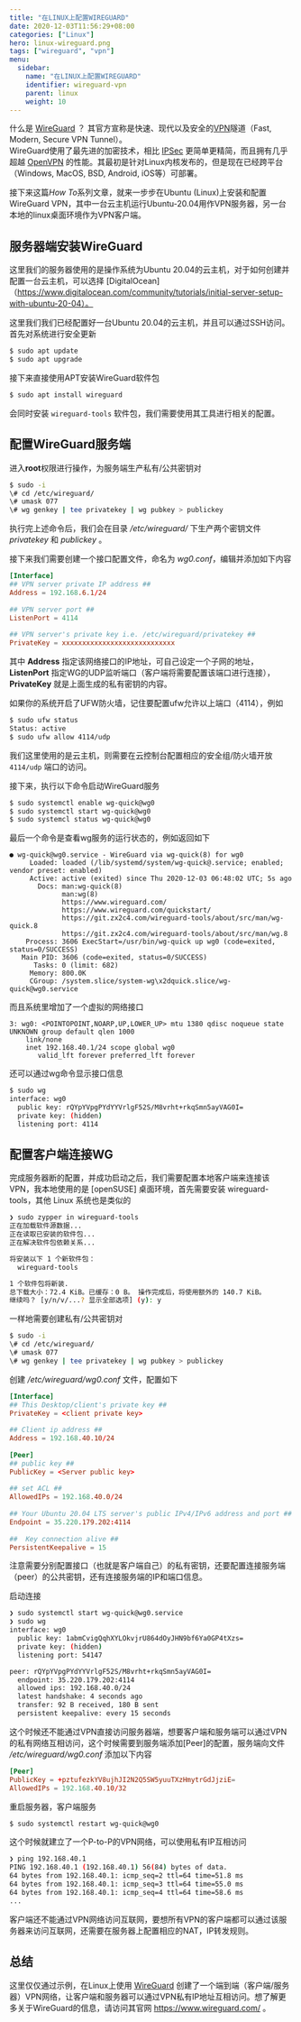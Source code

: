 ```yaml
---
title: "在LINUX上配置WIREGUARD"
date: 2020-12-03T11:56:29+08:00
categories: ["Linux"]
hero: linux-wireguard.png
tags: ["wireguard", "vpn"]
menu:
  sidebar:
    name: "在LINUX上配置WIREGUARD"
    identifier: wireguard-vpn
    parent: linux
    weight: 10
---
```


什么是 [WireGuard] ？ 其官方宣称是快速、现代以及安全的[VPN]隧道（Fast, Modern, Secure VPN Tunnel）。  
WireGuard使用了最先进的加密技术，相比 [IPSec] 更简单更精简，而且拥有几乎超越 [OpenVPN] 的性能。其最初是针对Linux内核发布的，但是现在已经跨平台（Windows, MacOS, BSD, Android, iOS等）可部署。  

接下来这篇*How To*系列文章，就来一步步在Ubuntu (Linux)上安装和配置WireGuard VPN，其中一台云主机运行Ubuntu-20.04用作VPN服务器，另一台本地的linux桌面环境作为VPN客户端。  

## 服务器端安装WireGuard

这里我们的服务器使用的是操作系统为Ubuntu 20.04的云主机，对于如何创建并配置一台云主机，可以选择 [DigitalOcean]（https://www.digitalocean.com/community/tutorials/initial-server-setup-with-ubuntu-20-04）。  

这里我们我们已经配置好一台Ubuntu 20.04的云主机，并且可以通过SSH访问。首先对系统进行安全更新  

```bash
$ sudo apt update
$ sudo apt upgrade
```

接下来直接使用APT安装WireGuard软件包  

```bash
$ sudo apt install wireguard
```

会同时安装 `wireguard-tools` 软件包，我们需要使用其工具进行相关的配置。  

## 配置WireGuard服务端

进入**root**权限进行操作，为服务端生产私有/公共密钥对  

```bash
$ sudo -i
\# cd /etc/wireguard/
\# umask 077
\# wg genkey | tee privatekey | wg pubkey > publickey
```

执行完上述命令后，我们会在目录 */etc/wireguard/* 下生产两个密钥文件 *privatekey* 和 *publickey* 。  

接下来我们需要创建一个接口配置文件，命名为 *wg0.conf*，编辑并添加如下内容  

```conf
[Interface]
## VPN server private IP address ##
Address = 192.168.6.1/24
 
## VPN server port ##
ListenPort = 4114
 
## VPN server's private key i.e. /etc/wireguard/privatekey ##
PrivateKey = xxxxxxxxxxxxxxxxxxxxxxxxxxxx
```

其中 **Address** 指定该网络接口的IP地址，可自己设定一个子网的地址，**ListenPort** 指定WG的UDP监听端口（客户端将需要配置该端口进行连接），**PrivateKey** 就是上面生成的私有密钥的内容。  

如果你的系统开启了UFW防火墙，记住要配置ufw允许以上端口（4114），例如  

```bash
$ sudo ufw status
Status: active
$ sudo ufw allow 4114/udp
```

我们这里使用的是云主机，则需要在云控制台配置相应的安全组/防火墙开放 `4114/udp` 端口的访问。  

接下来，执行以下命令启动WireGuard服务  

```bash
$ sudo systemctl enable wg-quick@wg0
$ sudo systemctl start wg-quick@wg0
$ sudo systemcl status wg-quick@wg0
```

最后一个命令是查看wg服务的运行状态的，例如返回如下  

```
● wg-quick@wg0.service - WireGuard via wg-quick(8) for wg0
     Loaded: loaded (/lib/systemd/system/wg-quick@.service; enabled; vendor preset: enabled)
     Active: active (exited) since Thu 2020-12-03 06:48:02 UTC; 5s ago
       Docs: man:wg-quick(8)
             man:wg(8)
             https://www.wireguard.com/
             https://www.wireguard.com/quickstart/
             https://git.zx2c4.com/wireguard-tools/about/src/man/wg-quick.8
             https://git.zx2c4.com/wireguard-tools/about/src/man/wg.8
    Process: 3606 ExecStart=/usr/bin/wg-quick up wg0 (code=exited, status=0/SUCCESS)
   Main PID: 3606 (code=exited, status=0/SUCCESS)
      Tasks: 0 (limit: 682)
     Memory: 800.0K
     CGroup: /system.slice/system-wg\x2dquick.slice/wg-quick@wg0.service
```

而且系统里增加了一个虚拟的网络接口  

```
3: wg0: <POINTOPOINT,NOARP,UP,LOWER_UP> mtu 1380 qdisc noqueue state UNKNOWN group default qlen 1000
    link/none 
    inet 192.168.40.1/24 scope global wg0
       valid_lft forever preferred_lft forever
```

还可以通过wg命令显示接口信息  

```bash
$ sudo wg
interface: wg0
  public key: rQYpYVpgPYdYYVrlgF52S/M8vrht+rkqSmn5ayVAG0I=
  private key: (hidden)
  listening port: 4114
```

## 配置客户端连接WG

完成服务器断的配置，并成功启动之后，我们需要配置本地客户端来连接该VPN，我本地使用的是 [openSUSE] 桌面环境，首先需要安装 wireguard-tools，其他 Linux 系统也是类似的  

```bash
❯ sudo zypper in wireguard-tools
正在加载软件源数据...
正在读取已安装的软件包...
正在解决软件包依赖关系...

将安装以下 1 个新软件包：
  wireguard-tools

1 个软件包将新装.
总下载大小：72.4 KiB。已缓存：0 B。 操作完成后，将使用额外的 140.7 KiB。
继续吗？ [y/n/v/...? 显示全部选项] (y): y
```

一样地需要创建私有/公共密钥对  

```bash
$ sudo -i
\# cd /etc/wireguard/
\# umask 077
\# wg genkey | tee privatekey | wg pubkey > publickey
```

创建 */etc/wireguard/wg0.conf* 文件，配置如下  

```conf
[Interface]
## This Desktop/client's private key ##
PrivateKey = <client private key>
 
## Client ip address ##
Address = 192.168.40.10/24
 
[Peer]
## public key ##
PublicKey = <Server public key>
 
## set ACL ##
AllowedIPs = 192.168.40.0/24
 
## Your Ubuntu 20.04 LTS server's public IPv4/IPv6 address and port ##
Endpoint = 35.220.179.202:4114
 
##  Key connection alive ##
PersistentKeepalive = 15
```

注意需要分别配置接口（也就是客户端自己）的私有密钥，还要配置连接服务端（peer）的公共密钥，还有连接服务端的IP和端口信息。

启动连接  

```bash
❯ sudo systemctl start wg-quick@wg0.service
❯ sudo wg
interface: wg0
  public key: 1abmCvigQqhXYLOkvjrU864dOyJHN9bf6Ya0GP4tXzs=
  private key: (hidden)
  listening port: 54147

peer: rQYpYVpgPYdYYVrlgF52S/M8vrht+rkqSmn5ayVAG0I=
  endpoint: 35.220.179.202:4114
  allowed ips: 192.168.40.0/24
  latest handshake: 4 seconds ago
  transfer: 92 B received, 180 B sent
  persistent keepalive: every 15 seconds
```

这个时候还不能通过VPN直接访问服务器端，想要客户端和服务端可以通过VPN的私有网络互相访问，这个时候需要到服务端添加[Peer]的配置，服务端向文件 */etc/wireguard/wg0.conf* 添加以下内容  

```conf
[Peer]
PublicKey = +pztufezkYV8ujhJI2N2Q5SW5yuuTXzHmytrGdJjziE=
AllowedIPs = 192.168.40.10/32
```

重启服务器，客户端服务  

```bash
$ sudo systemctl restart wg-quick@wg0
```

这个时候就建立了一个P-to-P的VPN网络，可以使用私有IP互相访问  

```bash
❯ ping 192.168.40.1
PING 192.168.40.1 (192.168.40.1) 56(84) bytes of data.
64 bytes from 192.168.40.1: icmp_seq=2 ttl=64 time=51.8 ms
64 bytes from 192.168.40.1: icmp_seq=3 ttl=64 time=55.0 ms
64 bytes from 192.168.40.1: icmp_seq=4 ttl=64 time=58.6 ms
...
```

客户端还不能通过VPN网络访问互联网，要想所有VPN的客户端都可以通过该服务器来访问互联网，还需要在服务器上配置相应的NAT，IP转发规则。  

## 总结

这里仅仅通过示例，在Linux上使用 [WireGuard] 创建了一个端到端（客户端/服务器）VPN网络，让客户端和服务器可以通过VPN私有IP地址互相访问。想了解更多关于WireGuard的信息，请访问其官网 https://www.wireguard.com/ 。


[VPN]: https://zh.wikipedia.org/zh-cn/%E8%99%9B%E6%93%AC%E7%A7%81%E4%BA%BA%E7%B6%B2%E8%B7%AF
[WireGuard]: https://www.wireguard.com/
[IPSec]: https://zh.wikipedia.org/zh-cn/IPsec
[OpenVPN]: https://zh.wikipedia.org/zh-cn/OpenVPN